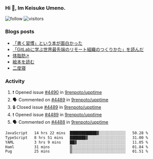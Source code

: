 ### Hi 👋, Im Keisuke Umeno.

<!--
**9renpoto/9renpoto** is a ✨ _special_ ✨ repository because its `README.md` (this file) appears on your GitHub profile.

Here are some ideas to get you started:

- 🔭 I’m currently working on ...
- 🌱 I’m currently learning ...
- 👯 I’m looking to collaborate on ...
- 🤔 I’m looking for help with ...
- 💬 Ask me about ...
- 📫 How to reach me: ...
- 😄 Pronouns: ...
- ⚡ Fun fact: ...
-->

![follow](https://img.shields.io/github/followers/9renpoto?label=Follow&style=social)
![visitors](https://komarev.com/ghpvc/?username=9renpoto&label=Profile%20views&color=0e75b6&style=flat)

### Blogs posts

<!-- BLOG-POST-LIST:START -->
- [「書く習慣」という本が面白かった](https://9renpoto.win/entry/2024/11/11/leave_a_feeling_sad)
- [「GitLabに学ぶ世界最先端のリモート組織のつくりかた」を読んだ](https://9renpoto.win/entry/2024/09/10/remote_organization)
- [体脂肪↗](https://9renpoto.win/entry/2024/08/12/gaining_fat)
- [絵本を読む](https://9renpoto.win/entry/2024/07/26/picture_book)
- [二度寝](https://9renpoto.win/entry/2024/07/18/going_back_to_sleep)
<!-- BLOG-POST-LIST:END -->

### Activity

<!--START_SECTION:activity-->
1. ❗ Opened issue [#4490](https://github.com/9renpoto/upptime/issues/4490) in [9renpoto/upptime](https://github.com/9renpoto/upptime)
2. 🗣 Commented on [#4489](https://github.com/9renpoto/upptime/issues/4489#issuecomment-2505314039) in [9renpoto/upptime](https://github.com/9renpoto/upptime)
3. 🔒 Closed issue [#4489](https://github.com/9renpoto/upptime/issues/4489) in [9renpoto/upptime](https://github.com/9renpoto/upptime)
4. ❗ Opened issue [#4489](https://github.com/9renpoto/upptime/issues/4489) in [9renpoto/upptime](https://github.com/9renpoto/upptime)
5. 🗣 Commented on [#4488](https://github.com/9renpoto/upptime/issues/4488#issuecomment-2505246067) in [9renpoto/upptime](https://github.com/9renpoto/upptime)
<!--END_SECTION:activity-->

<!--START_SECTION:waka-->

```txt
JavaScript   14 hrs 22 mins  ████████████▓░░░░░░░░░░░░   50.28 %
TypeScript   8 hrs 51 mins   ███████▓░░░░░░░░░░░░░░░░░   31.00 %
YAML         3 hrs 9 mins    ██▓░░░░░░░░░░░░░░░░░░░░░░   11.05 %
Haml         31 mins         ▒░░░░░░░░░░░░░░░░░░░░░░░░   01.84 %
Pug          25 mins         ▒░░░░░░░░░░░░░░░░░░░░░░░░   01.51 %
```

<!--END_SECTION:waka-->
